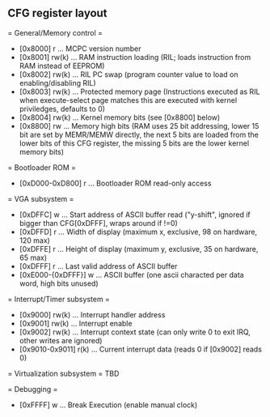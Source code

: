 CFG register layout
-------------------

= General/Memory control =
* [0x8000] r ... MCPC version number
* [0x8001] rw(k) ... RAM instruction loading (RIL; loads instruction from RAM instead of EEPROM)
* [0x8002] rw(k) ... RIL PC swap (program counter value to load on enabling/disabling RIL)
* [0x8003] rw(k) ... Protected memory page (Instructions executed as RIL when execute-select page matches this are executed with kernel priviledges, defaults to 0)
* [0x8004] rw(k) ... Kernel memory bits (see [0x8800] below)
* [0x8800] rw ... Memory high bits (RAM uses 25 bit addressing, lower 15 bit are set by MEMR/MEMW directly, the next 5 bits are loaded from the lower bits of this CFG register, the missing 5 bits are the lower kernel memory bits)

= Bootloader ROM =
* [0xD000-0xD800] r ... Bootloader ROM read-only access

= VGA subsystem =
* [0xDFFC] w ... Start address of ASCII buffer read ("y-shift", ignored if bigger than CFG[0xDFFF], wraps around if !=0)
* [0xDFFD] r ... Width of display (maximum x, exclusive, 98 on hardware, 120 max)
* [0xDFFE] r ... Height of display (maximum y, exclusive, 35 on hardware, 65 max)
* [0xDFFF] r ... Last valid address of ASCII buffer
* [0xE000-{0xDFFF}] w ... ASCII buffer (one ascii characted per data word, high bits unused)

= Interrupt/Timer subsystem =
* [0x9000] rw(k) ... Interrupt handler address
* [0x9001] rw(k) ... Interrupt enable
* [0x9002] rw(k) ... Interrupt context state (can only write 0 to exit IRQ, other writes are ignored)
* [0x9010-0x9011] r(k) ... Current interrupt data (reads 0 if [0x9002] reads 0)

= Virtualization subsystem =
TBD

= Debugging =
* [0xFFFF] w ... Break Execution (enable manual clock)